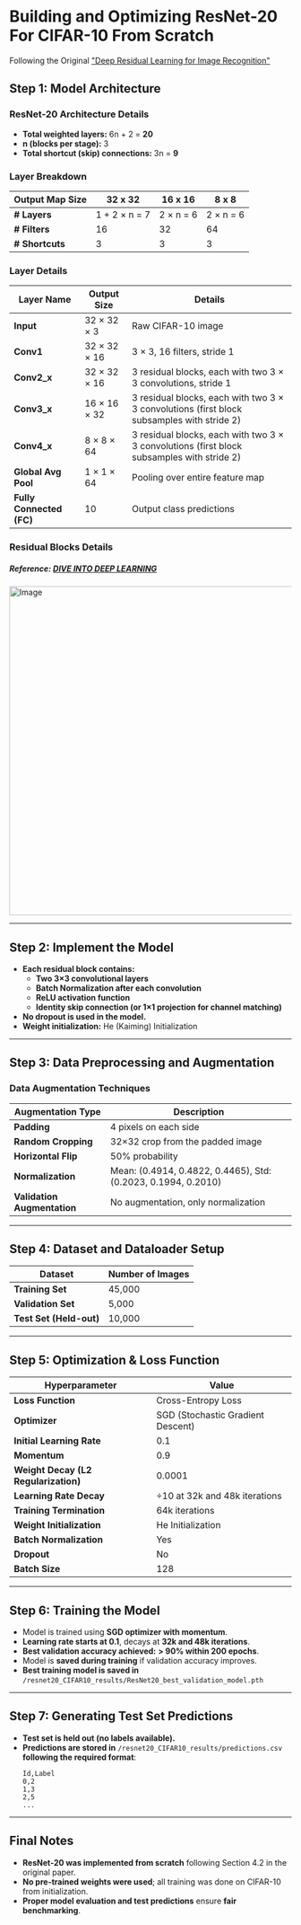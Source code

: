 # **Building and Optimizing ResNet-20 For CIFAR-10 From Scratch**
Following the Original ["Deep Residual Learning for Image Recognition"](https://www.cv-foundation.org/openaccess/content_cvpr_2016/papers/He_Deep_Residual_Learning_CVPR_2016_paper.pdf)

## **Step 1: Model Architecture**
### **ResNet-20 Architecture Details**
- **Total weighted layers:** 6n + 2 = **20**
- **n (blocks per stage):** 3
- **Total shortcut (skip) connections:** 3n = **9**

### **Layer Breakdown**
| **Output Map Size** | **32 x 32** | **16 x 16** | **8 x 8** |
|---------------------|------------|------------|-----------|
| **# Layers**       | 1 + 2 × n = 7 | 2 × n = 6 | 2 × n = 6 |
| **# Filters**      | 16         | 32         | 64        |
| **# Shortcuts**    | 3          | 3          | 3         |

### **Layer Details**
| **Layer Name**  | **Output Size**  | **Details** |
|----------------|----------------|-------------|
| **Input**      | 32 × 32 × 3     | Raw CIFAR-10 image |
| **Conv1**      | 32 × 32 × 16    | 3 × 3, 16 filters, stride 1 |
| **Conv2_x**    | 32 × 32 × 16    | 3 residual blocks, each with two 3 × 3 convolutions, stride 1|
| **Conv3_x**    | 16 × 16 × 32    | 3 residual blocks, each with two 3 × 3 convolutions (first block subsamples with stride 2) |
| **Conv4_x**    | 8 × 8 × 64      | 3 residual blocks, each with two 3 × 3 convolutions (first block subsamples with stride 2) |
| **Global Avg Pool** | 1 × 1 × 64 | Pooling over entire feature map |
| **Fully Connected (FC)** | 10 | Output class predictions |

### Residual Blocks Details 
##### Reference: [DIVE INTO DEEP LEARNING](https://d2l.ai/chapter_convolutional-modern/resnet.html)

<img width="586" alt="Image" src="https://github.com/user-attachments/assets/d336f0d9-1776-48b5-a691-a3f104ac7673" />

---

## **Step 2: Implement the Model**
- **Each residual block contains:**  
  - **Two 3×3 convolutional layers**  
  - **Batch Normalization after each convolution**  
  - **ReLU activation function**  
  - **Identity skip connection (or 1×1 projection for channel matching)**  
- **No dropout is used in the model.**
- **Weight initialization:** He (Kaiming) Initialization

---

## **Step 3: Data Preprocessing and Augmentation**
### **Data Augmentation Techniques**
| **Augmentation Type** | **Description** |
|----------------------|----------------|
| **Padding**         | 4 pixels on each side |
| **Random Cropping** | 32×32 crop from the padded image |
| **Horizontal Flip** | 50% probability |
| **Normalization**   | Mean: (0.4914, 0.4822, 0.4465), Std: (0.2023, 0.1994, 0.2010) |
| **Validation Augmentation** | No augmentation, only normalization |

---

## **Step 4: Dataset and Dataloader Setup**
| **Dataset** | **Number of Images** |
|------------|---------------------|
| **Training Set** | 45,000 |
| **Validation Set** | 5,000 |
| **Test Set (Held-out)** | 10,000 |

---

## **Step 5: Optimization & Loss Function**
| **Hyperparameter** | **Value** |
|-------------------|----------|
| **Loss Function** | Cross-Entropy Loss |
| **Optimizer** | SGD (Stochastic Gradient Descent) |
| **Initial Learning Rate** | 0.1 |
| **Momentum** | 0.9 |
| **Weight Decay (L2 Regularization)** | 0.0001 |
| **Learning Rate Decay** | ÷10 at 32k and 48k iterations |
| **Training Termination** | 64k iterations |
| **Weight Initialization** | He Initialization |
| **Batch Normalization** | Yes |
| **Dropout** | No |
| **Batch Size** | 128 |

---

## **Step 6: Training the Model**
- Model is trained using **SGD optimizer with momentum**.
- **Learning rate starts at 0.1**, decays at **32k and 48k iterations**.
- **Best validation accuracy achieved:** **> 90% within 200 epochs**.
- Model is **saved during training** if validation accuracy improves.
- **Best training model is saved in** `/resnet20_CIFAR10_results/ResNet20_best_validation_model.pth`

---

## **Step 7: Generating Test Set Predictions**
- **Test set is held out (no labels available).**
- **Predictions are stored in** `/resnet20_CIFAR10_results/predictions.csv` **following the required format**:
  ```
  Id,Label
  0,2
  1,3
  2,5
  ...
  ```
---

## **Final Notes**
- **ResNet-20 was implemented from scratch** following Section 4.2 in the original paper.
- **No pre-trained weights were used**; all training was done on CIFAR-10 from initialization.
- **Proper model evaluation and test predictions** ensure **fair benchmarking**.
